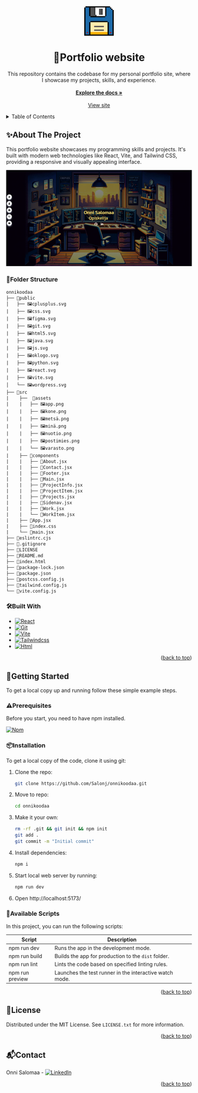 <a name="readme-top"></a>

<!-- PROJECT LOGO -->
<br />
<div align="center">
  <a href="https://github.com/Salonj/onnikoodaa">
    <img src="public/oklogo.svg" alt="Logo" width="80" height="80">
  </a>

  <h1 align="center">🚀Portfolio website</h1>

  <p align="center">
    This repository contains the codebase for my personal portfolio site, where I showcase my projects, skills, and experience.
    <br />
    <br />
    <a href="https://github.com/Salonj/onnikoodaa"><strong>Explore the docs »</strong></a>
    <br />
    <br />
    <a href="https://onnikoodaa.fi">View site</a>
  </p>
</div>


<!-- TABLE OF CONTENTS -->
<details>
  <summary>Table of Contents</summary>
  <ol>
    <li>
      <a href="#about-the-project">About The Project</a>
      <ul>
        <li><a href="#folder-structure">Folder Structure</a></li>
        <li><a href="#built-with">Built With</a></li>
      </ul>
    </li>
    <li>
      <a href="#getting-started">Getting Started</a>
      <ul>
        <li><a href="#prerequisites">Prerequisites</a></li>
        <li><a href="#installation">Installation</a></li>
        <li><a href="#available-scripts">Available Scripts</a></li>
      </ul>
    </li>
    <li><a href="#license">License</a></li>
    <li><a href="#contact">Contact</a></li>
  </ol>
</details>


<!-- ABOUT THE PROJECT -->
## ✨About The Project

This portfolio website showcases my programming skills and projects. It's built with modern web technologies like React, Vite, and Tailwind CSS, providing a responsive and visually appealing interface.

[![Product Name Screen Shot][product-screenshot]](https://onnikoodaa.fi)

<!-- FOLDER STRUCTURE -->
### 📂Folder Structure

```
onnikoodaa
├── 📂public
│   ├── 🖼️cplusplus.svg
|   ├── 🖼️css.svg
|   ├── 🖼️figma.svg
|   ├── 🖼️git.svg
|   ├── 🖼️html5.svg
|   ├── 🖼️java.svg
|   ├── 🖼️js.svg
|   ├── 🖼️oklogo.svg
|   ├── 🖼️python.svg
|   ├── 🖼️react.svg
|   ├── 🖼️vite.svg
│   └── 🖼️wordpress.svg
├── 📂src
|    ├──  📂assets
|    |   ├── 🖼️app.png
|    |   ├── 🖼️kone.png
|    |   ├── 🖼️metsä.png
|    |   ├── 🖼️minä.png
|    |   ├── 🖼️nuotio.png
|    |   ├── 🖼️postimies.png
|    |   └── 🖼️varasto.png
|    ├── 📂components
|    |   ├── 📄About.jsx
|    |   ├── 📄Contact.jsx
|    |   ├── 📄Footer.jsx
|    |   ├── 📄Main.jsx
|    |   ├── 📄ProjectInfo.jsx
|    |   ├── 📄ProjectItem.jsx
|    |   ├── 📄Projects.jsx
|    |   ├── 📄Sidenav.jsx
|    |   ├── 📄Work.jsx
|    |   └── 📄WorkItem.jsx
|    ├── 📄App.jsx
|    ├── 📄index.css
|    └── 📄main.jsx
├── 📄eslintrc.cjs
├── 📄.gitignore
├── 📄LICENSE
├── 📄README.md
├── 📄index.html
├── 📄package-lock.json
├── 📄package.json
├── 📄postcss.config.js
├── 📄tailwind.config.js
└── 📄vite.config.js
```

<!-- BUILT WITH -->
### 🛠️Built With

* [![React][react-logo]][react-link]
* [![Git][git-logo]][git-link]
* [![Vite][vite-logo]][vite-link]
* [![Tailwindcss][tailwindcss-logo]][tailwindcss-link]
* [![Html][html-logo]][html-link]

<p align="right">(<a href="#readme-top">back to top</a>)</p>

<!-- GETTING STARTED -->
## 🤸Getting Started

To get a local copy up and running follow these simple example steps.

<!-- Prerequisities -->
### ⚠️Prerequisites

Before you start, you need to have npm installed.

[![Npm][npm-logo]][npm-link]

<!-- INSTALLATION -->
### 📦Installation

To get a local copy of the code, clone it using git:

1. Clone the repo:
   ```sh
   git clone https://github.com/Salonj/onnikoodaa.git
   ```
2. Move to repo:
   ```sh
   cd onnikoodaa
   ```
3. Make it your own:
   ```sh
   rm -rf .git && git init && npm init
   git add .
   git commit -m "Initial commit"
   ```
4. Install dependencies:
   ```sh
   npm i
   ```
5. Start local web server by running:
   ```sh
   npm run dev
   ```
6. Open http://localhost:5173/

### 📜Available Scripts

In this project, you can run the following scripts:

| Script        | Description                                             |
| ------------- | ------------------------------------------------------- |
| npm run dev   | Runs the app in the development mode.                   |
| npm run build      | Builds the app for production to the `dist` folder. |
| npm run lint | Lints the code based on specified linting rules.     |
| npm run preview | Launches the test runner in the interactive watch mode.     |


<p align="right">(<a href="#readme-top">back to top</a>)</p>


<!-- LICENSE -->
## 📝License

Distributed under the MIT License. See `LICENSE.txt` for more information.

<p align="right">(<a href="#readme-top">back to top</a>)</p>

<!-- CONTACT -->
## 📬Contact

Onni Salomaa - [![LinkedIn][linkedin-shield]][linkedin-url]

<p align="right">(<a href="#readme-top">back to top</a>)</p>



<!-- IMAGES -->
[linkedin-shield]: https://img.shields.io/badge/Linkedin-Linkedin?style=flat-square&logo=Linkedin&logoColor=%23FFFFFF&labelColor=%230A66C2&color=%230A66C2
[linkedin-url]: https://linkedin.com/in/onnisalomaa
[product-screenshot]: src/assets/app.png

<!-- React -->
[react-logo]: https://img.shields.io/badge/React-React?style=flat-square&logo=react&logoColor=%2361DAFB&labelColor=black&color=%2361DAFB
[react-link]: https://react.dev/
<!-- Vite -->
[vite-logo]: https://img.shields.io/badge/Vite-vite?style=flat-square&logo=vite&logoColor=%23646CFF&labelColor=black&color=%23646CFF
[vite-link]: https://vitejs.dev/

<!-- Git -->
[git-logo]: https://img.shields.io/badge/Git-Git?style=flat-square&logo=git&logoColor=%23F05032&labelColor=black&color=%23F05032
[git-link]: https://git-scm.com/

<!-- HTML -->
[html-logo]: https://img.shields.io/badge/Html5-Html5?style=flat-square&logo=Html5&logoColor=%23E34F26&labelColor=black&color=%23E34F26
[html-link]: https://html.com/

<!-- Tailwindcss -->
[tailwindcss-logo]: https://img.shields.io/badge/Tailwindcss-tailwindcss?style=flat-square&logo=tailwind%20css&logoColor=%2306B6D4&labelColor=black&color=%2306B6D4
[tailwindcss-link]: https://tailwindcss.com/

<!-- NPM -->
[npm-logo]: https://img.shields.io/badge/Npm-npm?style=flat-square&logo=npm&logoColor=%23FFFFFF&labelColor=%23CB3837&color=%23CB3837
[npm-link]: https://www.npmjs.com/
